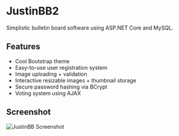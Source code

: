 # JustinBB2
Simplistic bulletin board software using ASP.NET Core and MySQL.

Features
--------

- Cool Bootstrap theme
- Easy-to-use user registration system
- Image uploading + validation
- Interactive resizable images + thumbnail storage
- Secure password hashing via BCrypt
- Voting system using AJAX

Screenshot
----------

![JustinBB Screenshot](https://i.imgur.com/wchHBlk.png)
